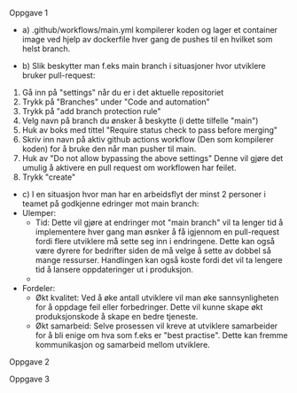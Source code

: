 Oppgave 1
- a) .github/workflows/main.yml kompilerer koden og lager et container image ved hjelp av dockerfile hver gang de pushes til en hvilket som helst branch.

- b) Slik beskytter man f.eks main branch i situasjoner hvor utviklere bruker pull-request:
1. Gå inn på "settings" når du er i det aktuelle repositoriet
2. Trykk på "Branches" under "Code and automation"
3. Trykk på "add branch protection rule"
4. Velg navn på branch du ønsker å beskytte (i dette tilfelle "main")
5. Huk av boks med tittel "Require status check to pass before merging"
6. Skriv inn navn på aktiv github actions workflow (Den som kompilerer koden) for å bruke den når man pusher til main.
7. Huk av "Do not allow bypassing the above settings" Denne vil gjøre det umulig å aktivere en pull request om workflowen har feilet.
8. Trykk "create"

- c) I en situasjon hvor man har en arbeidsflyt der minst 2 personer i teamet på godkjenne edringer mot main branch:
- Ulemper:
  - Tid: Dette vil gjøre at endringer mot "main branch" vil ta lenger tid å implementere hver gang man øsnker å få igjennom en pull-request fordi flere utviklere må sette seg inn i endringene. 
Dette kan også være dyrere for bedrifter siden de må velge å sette av dobbel så mange ressurser. Handlingen kan også koste fordi det vil ta lengere tid å lansere oppdateringer ut i produksjon.
  - 
- Fordeler:
  - Økt kvalitet: Ved å øke antall utviklere vil man øke sannsynligheten for å oppdage feil eller forbedringer.
Dette vil kunne skape økt produksjonskode å skape en bedre tjeneste.
  - Økt samarbeid: Selve prosessen vil kreve at utviklere samarbeider for å bli enige om hva som f.eks er "best practise". 
Dette kan fremme kommunikasjon og samarbeid mellom utviklere.

Oppgave 2

Oppgave 3